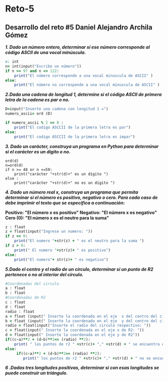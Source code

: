 # Reto-5
## Desarrollo del reto #5 Daniel Alejandro Archila Gómez




***1. Dado un número entero, determinar si ese número corresponde al código ASCII de una vocal minúscula.***

```ruby
n: int
n= int(input("Escribe un número"))
if n >= 97 and n <= 122:
    print("El número corresponde a una vocal minuscula de ASCII" )
else:
    print("El número no corresponde a una vocal minuscula de ASCII" )
```



***2.Dada una cadena de longitud 1, determine si el código ASCII de primera letra de la cadena es par o no.***


```ruby
D=input("Inserte una cadena con longitud 1 =")
numero_ascii= ord (D)

if numero_ascii % 2 == 0 :
    print("El codigo ASCCII de la primera letra es par")
else:
    print("El codigo ASCCII de la primera letra es impar")
```



***3. Dado un carácter, construya un programa en Python para determinar si el carácter es un dígito o no.***



```d=input("Ingrese un carácter")
ord(d)
n=ord(d)
if n >= 48 or n <=59:
    print("carácter "+str(d)+" es un dígito ")
else :
    print("carácter "+str(d)+" no es un dígito ")
```




***4. Dado un número real x, construya un programa que permita determinar si el número es positivo, negativo o cero. Para cada caso de debe imprimir el texto que se especifica a continuación:***


**Positivo: "El número x es positivo" Negativo: "El número x es negativo" Cero (0): "El número x es el neutro para la suma"**

```ruby
z : float
z = float(input("Ingrese un numero: "))
if z == 0:
    print("El numero "+str(z) + " es el neutro para la suma ")
if z > 0:
    print(" El numero "+str(z)+ " es positivo")
else:
    print("El numero"+ str(z)+ " es negativo")
```



***5.Dado el centro y el radio de un círculo, determinar si un punto de R2 pertenece o no al interior del círculo.***


```ruby
#Coordenadas del circulo
a : float
b : float
#Coordenadas de R2
c : float
d : float 
radio : float 
a = float (input(" Inserte la coordenada en el eje  x del centro del circulo: "))
b = float (input(" Inserte la coordenada en el eje  y del centro del circulo: "))
radio = float(input("Inserte el radio del circulo respectivo: "))
c = float(input(" Inserte la coordenada en el eje x de R2: "))
d = float(input(" Inserte la coordenada en el eje y de R2"))
if((c-a)**2 + (d-b)**2<= (radio) **2):
    print( " los puntos de r2 " +str(c)+ "," +str(d) + " se encuentra en el circulo")  
else: 
     if((c-a)**2 + (d-b)**2>= (radio) **2):
        print(" los puntos de r2 " +str(c)+ "," +str(d) + " no se encuentra en el circulo")
```



***6 .Dadas tres longitudes positivas, determinar si con esas longitudes se puede construir un triángulo.***
